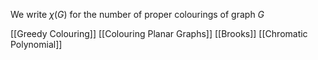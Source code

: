 We write $\chi(G)$ for the number of proper colourings of graph $G$

[[Greedy Colouring]]
[[Colouring Planar Graphs]]
[[Brooks]]
[[Chromatic Polynomial]]